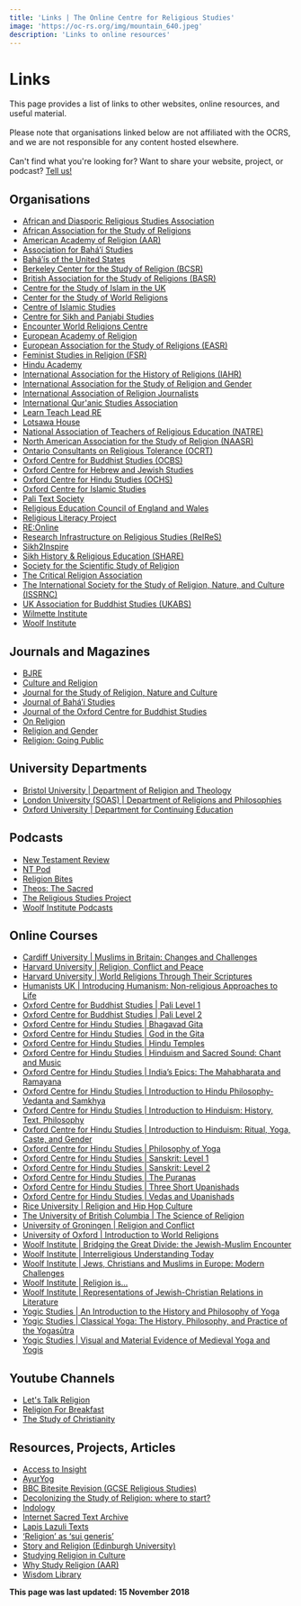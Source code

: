 ```yaml
---
title: 'Links | The Online Centre for Religious Studies'
image: 'https://oc-rs.org/img/mountain_640.jpeg'
description: 'Links to online resources'
---
```

# Links

<div class="alert alert-warning" role="alert">
    This page provides a list of links to other websites, online resources, and useful material.<br><br>Please note that organisations linked below are not affiliated with the OCRS, and we are not responsible for any content hosted elsewhere.<br><br>Can't find what you're looking for? Want to share your website, project, or podcast? <a href="/contact/">Tell us!</a>
</div>

## Organisations

* <a target="_BLANK" href="http://www.adrsa.org/">African and Diasporic Religious Studies Association</a>
* <a target="_BLANK" href="http://www.a-asr.org/">African Association for the Study of Religions</a>
* <a target="_BLANK" href="https://www.aarweb.org/">American Academy of Religion (AAR)</a>
* <a target="_BLANK" href="https://bahai-studies.ca/">Association for Bahá’í Studies</a>
* <a target="_BLANK" href="https://www.bahai.us/">Bahá’ís of the United States</a>
* <a target="_BLANK" href="http://bcsr.berkeley.edu/">Berkeley Center for the Study of Religion (BCSR)</a>
* <a target="_BLANK" href="https://basr.ac.uk/">British Association for the Study of Religions (BASR)</a>
* <a target="_BLANK" href="http://sites.cardiff.ac.uk/islamukcentre/">Centre for the Study of Islam in the UK</a>
* <a target="_BLANK" href="https://cswr.hds.harvard.edu/">Center for the Study of World Religions</a>
* <a target="_BLANK" href="http://www.cis.cam.ac.uk/">Centre of Islamic Studies</a>
* <a target="_BLANK" href="https://www.wlv.ac.uk/about-us/our-schools-and-institutes/faculty-of-arts/school-of-humanities/centre-for-sikh-and-panjabi-studies/">Centre for Sikh and Panjabi Studies</a>
* <a target="_BLANK" href="http://www.worldreligions.ca/">Encounter World Religions Centre</a>
* <a target="_BLANK" href="https://www.europeanacademyofreligion.org/">European Academy of Religion</a>
* <a target="_BLANK" href="http://www.easr.info/">European Association for the Study of Religions (EASR)</a>
* <a target="_BLANK" href="http://www.fsrinc.org/">Feminist Studies in Religion (FSR)</a>
* <a target="_BLANK" href="http://www.hinduacademy.org/">Hindu Academy</a>
* <a target="_BLANK" href="http://www.iahrweb.org/">International Association for the History of Religions (IAHR)</a>
* <a target="_BLANK" href="https://associationreligionandgender.org/">International Association for the Study of Religion and Gender</a>
* <a target="_BLANK" href="https://www.theiarj.org/">International Association of Religion Journalists</a>
* <a target="_BLANK" href="http://www.iqsaweb.org/">International Qur'anic Studies Association</a>
* <a target="_BLANK" href="https://www.ltlre.org/">Learn Teach Lead RE</a>
* <a target="_BLANK" href="http://www.lotsawahouse.org/">Lotsawa House</a>
* <a target="_BLANK" href="http://www.natre.org.uk/">National Association of Teachers of Religious Education (NATRE)</a>
* <a target="_BLANK" href="https://naasr.com/">North American Association for the Study of Religion (NAASR)</a>
* <a target="_BLANK" href="http://www.religioustolerance.org/">Ontario Consultants on Religious Tolerance (OCRT)</a>
* <a target="_BLANK" href="https://ocbs.org/">Oxford Centre for Buddhist Studies (OCBS)</a>
* <a target="_BLANK" href="https://www.ochjs.ac.uk/">Oxford Centre for Hebrew and Jewish Studies</a>
* <a target="_BLANK" href="http://ochs.org.uk/">Oxford Centre for Hindu Studies (OCHS)</a>
* <a target="_BLANK" href="https://www.oxcis.ac.uk/">Oxford Centre for Islamic Studies</a>
* <a target="_BLANK" href="http://www.palitext.com/">Pali Text Society</a>
* <a target="_BLANK" href="https://www.religiouseducationcouncil.org.uk/">Religious Education Council of England and Wales</a>
* <a target="_BLANK" href="https://rlp.hds.harvard.edu/">Religious Literacy Project</a>
* <a target="_BLANK" href="http://www.reonline.org.uk/">RE:Online</a>
* <a target="_BLANK" href="http://reires.eu/">Research Infrastructure on Religious Studies (ReIReS)</a>
* <a target="_BLANK" href="http://sikh2inspire.com/">Sikh2Inspire</a>
* <a target="_BLANK" href="http://sharecharityuk.com/">Sikh History & Religious Education (SHARE)</a>
* <a target="_BLANK" href="https://sssreligion.org/">Society for the Scientific Study of Religion</a>
* <a target="_BLANK" href="https://criticalreligion.org/">The Critical Religion Association</a>
* <a target="_BLANK" href="https://www.issrnc.org/">The International Society for the Study of Religion, Nature, and Culture (ISSRNC)</a>
* <a target="_BLANK" href="https://ukabs.org.uk/">UK Association for Buddhist Studies (UKABS)</a>
* <a target="_BLANK" href="http://wilmetteinstitute.org/">Wilmette Institute</a>
* <a target="_BLANK" href="https://www.woolf.cam.ac.uk/">Woolf Institute</a>


## Journals and Magazines

* <a target="_BLANK" href="https://www.tandfonline.com/toc/cbre20/current">BJRE</a>
* <a target="_BLANK" href="https://www.tandfonline.com/toc/rcar20/current">Culture and Religion</a>
* <a target="_BLANK" href="https://journals.equinoxpub.com/index.php/JSRNC/index">Journal for the Study of Religion, Nature and Culture</a>
* <a target="_BLANK" href="https://bahai-studies.ca/publications/journal/">Journal of Bahá’í Studies</a>
* <a target="_BLANK" href="http://jocbs.org/index.php/jocbs">Journal of the Oxford Centre for Buddhist Studies</a>
* <a target="_BLANK" href="http://www.onreligion.co.uk/">On Religion</a>
* <a target="_BLANK" href="https://www.religionandgender.org/">Religion and Gender</a>
* <a target="_BLANK" href="http://religiongoingpublic.com/">Religion: Going Public</a>


## University Departments

* <a target="_BLANK" href="http://www.bristol.ac.uk/religion/">Bristol University | Department of Religion and Theology</a>
* <a target="_BLANK" href="https://www.soas.ac.uk/religions-and-philosophies/">London University (SOAS) | Department of Religions and Philosophies</a>
* <a target="_BLANK" href="https://www.conted.ox.ac.uk/">Oxford University | Department for Continuing Education</a>


## Podcasts

* <a target="_BLANK" href="https://itunes.apple.com/us/podcast/new-testament-review/id1377442882">New Testament Review</a>
* <a target="_BLANK" href="http://podacre.blogspot.com/">NT Pod</a>
* <a target="_BLANK" href="http://religionbites.xyz/">Religion Bites</a>
* <a target="_BLANK" href="https://www.theosthinktank.co.uk/comment/podcasts-recordings">Theos: The Sacred</a>
* <a target="_BLANK" href="https://religiousstudiesproject.com/">The Religious Studies Project</a>
* <a target="_BLANK" href="https://woolfpods.wordpress.com/">Woolf Institute Podcasts</a>


## Online Courses

* <a target='_BLANK' href='https://www.futurelearn.com/courses/muslims-in-britain'>Cardiff University | Muslims in Britain: Changes and Challenges</a>
* <a target='_BLANK' href='https://online-learning.harvard.edu/course/religion-conflict-and-peace'>Harvard University | Religion, Conflict and Peace</a>
* <a target='_BLANK' href='https://online-learning.harvard.edu/course/world-religions-through-their-scriptures'>Harvard University | World Religions Through Their Scriptures</a>
* <a target='_BLANK' href='https://www.futurelearn.com/courses/introducing-humanism'>Humanists UK | Introducing Humanism: Non-religious Approaches to Life</a>
* <a target='_BLANK' href='https://www.ocbs-courses.org/catalogue/online-course/pali-level-1/'>Oxford Centre for Buddhist Studies | Pali Level 1</a>
* <a target='_BLANK' href='https://www.ocbs-courses.org/catalogue/online-course/pali-level-2/'>Oxford Centre for Buddhist Studies | Pali Level 2</a>
* <a target='_BLANK' href='https://ochsonline.org/product/bhagavad-gita/'>Oxford Centre for Hindu Studies | Bhagavad Gita</a>
* <a target='_BLANK' href='https://ochsonline.org/product/god-in-bhagavad-gita/'>Oxford Centre for Hindu Studies | God in the Gita</a>
* <a target='_BLANK' href='https://ochsonline.org/product/hindu-temples/'>Oxford Centre for Hindu Studies | Hindu Temples</a>
* <a target='_BLANK' href='https://ochsonline.org/product/hinduism-sacred-sound-chant-music/'>Oxford Centre for Hindu Studies | Hinduism and Sacred Sound: Chant and Music</a>
* <a target='_BLANK' href='https://ochsonline.org/product/mahabharata-ramayana/'>Oxford Centre for Hindu Studies | India’s Epics: The Mahabharata and Ramayana</a>
* <a target='_BLANK' href='https://ochsonline.org/product/hindu-philosophy-vedanta-samkhya/'>Oxford Centre for Hindu Studies | Introduction to Hindu Philosophy-Vedanta and Samkhya</a>
* <a target='_BLANK' href='https://ochsonline.org/product/hinduism-history-text-philosophy/'>Oxford Centre for Hindu Studies | Introduction to Hinduism: History, Text, Philosophy</a>
* <a target='_BLANK' href='https://ochsonline.org/product/hinduism-ritual-yoga-caste-gender/'>Oxford Centre for Hindu Studies | Introduction to Hinduism: Ritual, Yoga, Caste, and Gender</a>
* <a target='_BLANK' href='https://ochsonline.org/product/yoga-philosophy/'>Oxford Centre for Hindu Studies | Philosophy of Yoga</a>
* <a target='_BLANK' href='https://ochsonline.org/product/sanskrit-level-1/'>Oxford Centre for Hindu Studies | Sanskrit: Level 1</a>
* <a target='_BLANK' href='https://ochsonline.org/product/sanskrit-level-2/'>Oxford Centre for Hindu Studies | Sanskrit: Level 2</a>
* <a target='_BLANK' href='https://ochsonline.org/product/puranas/'>Oxford Centre for Hindu Studies | The Puranas</a>
* <a target='_BLANK' href='https://ochsonline.org/product/three-short-upanishad/'>Oxford Centre for Hindu Studies | Three Short Upanishads</a>
* <a target='_BLANK' href='https://ochsonline.org/product/vedas-upanishads/'>Oxford Centre for Hindu Studies | Vedas and Upanishads</a>
* <a target='_BLANK' href='https://www.edx.org/course/religion-hip-hop-culture-ricex-reli157x'>Rice University | Religion and Hip Hop Culture</a>
* <a target='_BLANK' href='https://www.edx.org/course/the-science-of-religion'>The University of British Columbia | The Science of Religion</a>
* <a target='_BLANK' href='https://www.futurelearn.com/courses/religion-and-conflict'>University of Groningen | Religion and Conflict</a>
* <a target='_BLANK' href='https://www.conted.ox.ac.uk/courses/introduction-to-world-religions-online'>University of Oxford | Introduction to World Religions</a>
* <a target="_BLANK" href="https://www.woolf.cam.ac.uk/study/online-courses/bridging-the-great-divide-the-jewish-muslim-encounter">Woolf Institute | Bridging the Great Divide: the Jewish-Muslim Encounter</a>
* <a target="_BLANK" href="https://www.woolf.cam.ac.uk/study/online-courses/interreligious-understanding-today">Woolf Institute | Interreligious Understanding Today</a>
* <a target="_BLANK" href="https://www.woolf.cam.ac.uk/study/online-courses/jews-christians-and-muslims-in-europe-modern-challenges">Woolf Institute | Jews, Christians and Muslims in Europe: Modern Challenges</a>
* <a target="_BLANK" href="https://www.woolf.cam.ac.uk/study/online-courses/religion-is">Woolf Institute | Religion is...</a>
* <a target="_BLANK" href="https://www.woolf.cam.ac.uk/study/online-courses/representations-of-jewish-christian-relations-in-literature">Woolf Institute | Representations of Jewish-Christian Relations in Literature</a>
* <a target="_BLANK" href="https://courses.yogicstudies.com/p/intro-course">Yogic Studies | An Introduction to the History and Philosophy of Yoga</a>
* <a target="_BLANK" href="https://courses.yogicstudies.com/p/classical-yoga">Yogic Studies | Classical Yoga: The History, Philosophy, and Practice of the Yogasūtra</a>
* <a target="_BLANK" href="https://courses.yogicstudies.com/p/free-yoga-history-lecture">Yogic Studies | Visual and Material Evidence of Medieval Yoga and Yogis</a>

## Youtube Channels

* <a target="_BLANK" href="https://www.youtube.com/channel/UC9dRb4fbJQIbQ3KHJZF_z0g">Let's Talk Religion</a>
* <a target="_BLANK" href="https://www.youtube.com/channel/UCct9aR7HC79Cv2g-9oDOTLw">Religion For Breakfast</a>
* <a target="_BLANK" href="https://www.youtube.com/channel/UCjGxvI96evF5p5ty_Ggeppw?view_as=subscriber">The Study of Christianity</a>



## Resources, Projects, Articles

* <a target="_BLANK" href="https://www.accesstoinsight.org/index.html">Access to Insight</a>
* <a target="_BLANK" href="http://www.ayuryog.org/">AyurYog</a>
* <a target="_BLANK" href="https://www.bbc.com/education/subjects/zb48q6f">BBC Bitesite Revision (GCSE Religious Studies)</a>
* <a target="_BLANK" href="https://medium.com/religion-bites/decolonizing-the-study-of-religion-where-to-start-f8af41b3d34c">Decolonizing the Study of Religion: where to start?</a>
* <a target="_BLANK" href="http://indology.info/">Indology</a>
* <a target="_BLANK" href="http://www.sacred-texts.com/">Internet Sacred Text Archive</a>
* <a target="_BLANK" href="https://lapislazulitexts.com/">Lapis Lazuli Texts</a>
* <a target="_BLANK" href="https://religiousstudiesproject.com/podcast/russell-mccutcheon-on-religion-as-sui-generis/">‘Religion’ as ‘sui generis’</a>
* <a target="_BLANK" href="http://www.storyandreligion.div.ed.ac.uk/home-2/">Story and Religion (Edinburgh University)</a>
* <a target="_BLANK" href="https://religion.ua.edu/links/studying-religion-in-culture/">Studying Religion in Culture</a>
* <a target="_BLANK" href="http://www.studyreligion.org/why/index.html">Why Study Religion (AAR)</a>
* <a target="_BLANK" href="https://www.wisdomlib.org/">Wisdom Library</a>

**This page was last updated: 15 November 2018**
